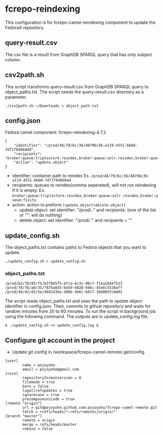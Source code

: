 # fcrepo-reindexing
This configuration is for fcrepo-camel-reindexing component to update the Fedora4 repository.

## query-result.csv
The csv file is a result from GraphDB SPARQL query that has only subject column. 

## csv2path.sh
This script transforms query-result.csv from GraphDB SPARQL query to object_paths.txt. The script needs the query-result.csv directory as a parameter.
```shell
./csv2path.sh ~/Downloads > object_path.txt
```

## config.json
Fedora camel component: fcrepo-reindexing-4.7.2
```
{
    "identifier": "/prod/48/79/6c/36/48796c36-a119-4551-b6b0-7d71f840b84d",
    "recipients": "broker:queue:triplestore.reindex,broker:queue:solr.reindex,broker:queue:fixity",
    "action": "update.object"
}
```
- identifier: container path to reindex Ex. ```/prod/48/79/6c/36/48796c36-a119-4551-b6b0-7d71f840b84d```
- recipients: queues to reindex(comma seperated), will not run reindexing if it is empty. 
  Ex. ```broker:queue:triplestore.reindex,broker:queue:solr.reindex,broker:queue:fixity```
- action: action to preform ```[update.object|delete.object]```
  - update.object: set identifier: "/prod/.." and recipients: (one of the list or "": will do nothing)
  - delete.object: set identifier: "/prod/.." and recipients = ""

## update_config.sh
The object_paths.txt contains paths to Fedora objects that you want to update. 
```shell
./update_config.sh > update_config.sh
```

### object_paths.txt
```shell
/prod/b2/78/85/f5/b27885f5-bfca-4c3c-90c7-f1ea16447523
/prod/78/7b/a0/35/787ba035-be59-4828-94bc-45e6c5538aff
/prod/49/42/d3/5e/4942d35e-d98b-4b61-b017-10d085fc0d02
```

The script reads object_paths.txt and uses the path to update object identifier in config.json. 
Then, commits to github repository and waits for random minutes from 20 to 60 minutes. To run the script
in background job using the following command. The outputs are in update_config.log file.

```shell
$ ./update_config.sh >> update_config.log &
```

## Configure git account in the project
- Update git config in /workspace/fcrepo-camel-remote/.get/config

```
[user]
        name = pojoyoho
        email = pojoyoho@gmail.com
[core]
        repositoryformatversion = 0
        filemode = true
        bare = false
        logallrefupdates = true
        ignorecase = true
        precomposeunicode = true
[remote "origin"]
        url = git@pojoyoho.github.com:pojoyoho/fcrepo-camel-remote.git
        fetch = +refs/heads/*:refs/remotes/origin/*
[branch "master"]
        remote = origin
        merge = refs/heads/master
        rebase = false
```